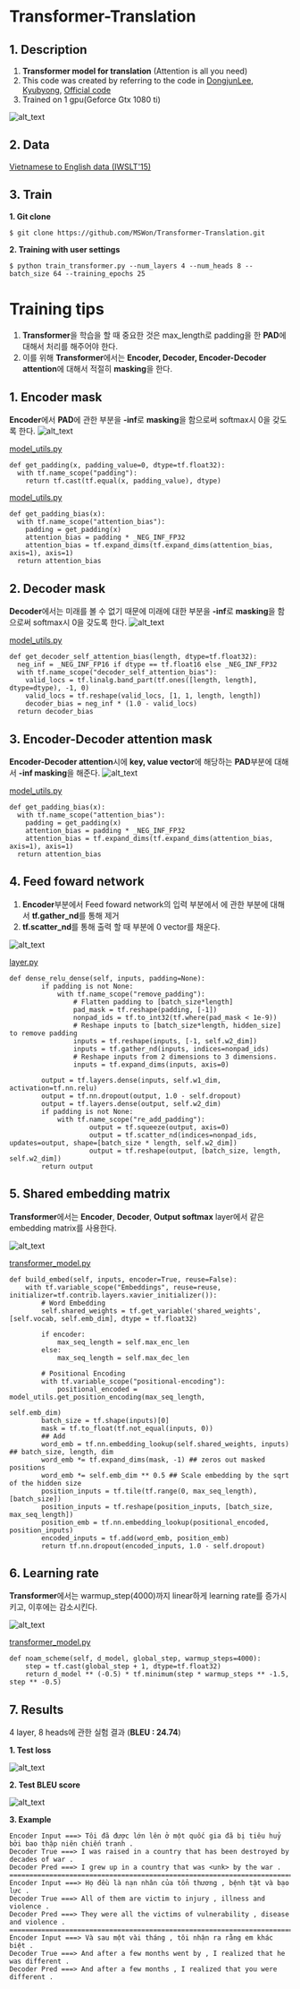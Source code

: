 # Transformer-Translation
## 1. Description
1. **Transformer model for translation** (Attention is all you need)
2. This code was created by referring to the code in [DongjunLee](https://github.com/DongjunLee/transformer-tensorflow), [Kyubyong](https://github.com/Kyubyong/transformer), [Official code](https://github.com/tensorflow/models/tree/master/official/transformer)
3. Trained on 1 gpu(Geforce Gtx 1080 ti)

![alt_text](https://github.com/MSWon/Transformer-Translation/blob/master/images/model.png "Model")

## 2. Data
[Vietnamese to English data (IWSLT'15)](https://nlp.stanford.edu/projects/nmt/)

## 3. Train
**1. Git clone**
```
$ git clone https://github.com/MSWon/Transformer-Translation.git
```
**2. Training with user settings**
```
$ python train_transformer.py --num_layers 4 --num_heads 8 --batch_size 64 --training_epochs 25
```

# Training tips
1. **Transformer**을 학습을 할 때 중요한 것은 max_length로 padding을 한 **PAD**에 대해서 처리를 해주어야 한다.
2. 이를 위해 **Transformer**에서는 **Encoder, Decoder, Encoder-Decoder attention**에 대해서 적절히 **masking**을 한다.

## 1. Encoder mask
**Encoder**에서 **PAD**에 관한 부분을 **-inf**로 **masking**을 함으로써 softmax시 0을 갖도록 한다.
![alt_text](https://github.com/MSWon/Transformer-Translation/blob/master/images/encoder_mask.png "Encoder mask")

[model_utils.py](https://github.com/MSWon/Transformer-Translation/blob/master/model_utils.py#L48)
```
def get_padding(x, padding_value=0, dtype=tf.float32):
  with tf.name_scope("padding"):
    return tf.cast(tf.equal(x, padding_value), dtype)
```

[model_utils.py](https://github.com/MSWon/Transformer-Translation/blob/master/model_utils.py#L62)
```
def get_padding_bias(x):
  with tf.name_scope("attention_bias"):
    padding = get_padding(x)
    attention_bias = padding * _NEG_INF_FP32
    attention_bias = tf.expand_dims(tf.expand_dims(attention_bias, axis=1), axis=1)
  return attention_bias
```

## 2. Decoder mask
**Decoder**에서는 미래를 볼 수 없기 때문에 미래에 대한 부분을 **-inf**로 **masking**을 함으로써 softmax시 0을 갖도록 한다.
![alt_text](https://github.com/MSWon/Transformer-Translation/blob/master/images/decoder_mask.png "Decoder mask")

[model_utils.py](https://github.com/MSWon/Transformer-Translation/blob/master/model_utils.py#L27)
```
def get_decoder_self_attention_bias(length, dtype=tf.float32):
  neg_inf = _NEG_INF_FP16 if dtype == tf.float16 else _NEG_INF_FP32
  with tf.name_scope("decoder_self_attention_bias"):
    valid_locs = tf.linalg.band_part(tf.ones([length, length], dtype=dtype), -1, 0)
    valid_locs = tf.reshape(valid_locs, [1, 1, length, length])
    decoder_bias = neg_inf * (1.0 - valid_locs)
  return decoder_bias
```

## 3. Encoder-Decoder attention mask
**Encoder-Decoder attention**시에 **key, value vector**에 해당하는 **PAD**부분에 대해서 **-inf masking**을 해준다.
![alt_text](https://github.com/MSWon/Transformer-Translation/blob/master/images/encoder_decoder_mask.png "Encoder Deecoder mask")

[model_utils.py](https://github.com/MSWon/Transformer-Translation/blob/master/model_utils.py#L48)
```
def get_padding_bias(x):
  with tf.name_scope("attention_bias"):
    padding = get_padding(x)
    attention_bias = padding * _NEG_INF_FP32
    attention_bias = tf.expand_dims(tf.expand_dims(attention_bias, axis=1), axis=1)
  return attention_bias
```

## 4. Feed foward network
1. **Encoder**부분에서 Feed foward network의 입력 부분에서 <pad>에 관한 부분에 대해서 **tf.gather_nd**를 통해 제거 
2. **tf.scatter_nd**를 통해 출력 할 때 <pad> 부분에 0 vector를 채운다.
  
![alt_text](https://github.com/MSWon/Transformer-Translation/blob/master/images/feed_foward.png "Feed foward")

[layer.py](https://github.com/MSWon/Transformer-Translation/blob/master/layer.py#L18)
```
def dense_relu_dense(self, inputs, padding=None):
        if padding is not None:
            with tf.name_scope("remove_padding"):
                # Flatten padding to [batch_size*length]
                pad_mask = tf.reshape(padding, [-1])        
                nonpad_ids = tf.to_int32(tf.where(pad_mask < 1e-9))       
                # Reshape inputs to [batch_size*length, hidden_size] to remove padding
                inputs = tf.reshape(inputs, [-1, self.w2_dim])
                inputs = tf.gather_nd(inputs, indices=nonpad_ids)        
                # Reshape inputs from 2 dimensions to 3 dimensions.
                inputs = tf.expand_dims(inputs, axis=0)
            
        output = tf.layers.dense(inputs, self.w1_dim, activation=tf.nn.relu)
        output = tf.nn.dropout(output, 1.0 - self.dropout)
        output = tf.layers.dense(output, self.w2_dim)
        if padding is not None:
            with tf.name_scope("re_add_padding"):
                    output = tf.squeeze(output, axis=0)
                    output = tf.scatter_nd(indices=nonpad_ids, updates=output, shape=[batch_size * length, self.w2_dim])
                    output = tf.reshape(output, [batch_size, length, self.w2_dim])           
        return output
```
## 5. Shared embedding matrix
**Transformer**에서는 **Encoder**, **Decoder**, **Output softmax** layer에서 같은 embedding matrix를 사용한다.

![alt_text](https://github.com/MSWon/Transformer-Translation/blob/master/images/shared_embedding.png "Shared embedding")

[transformer_model.py](https://github.com/MSWon/Transformer-Translation/blob/master/transformer_model.py#L175)
```
def build_embed(self, inputs, encoder=True, reuse=False):
    with tf.variable_scope("Embeddings", reuse=reuse, initializer=tf.contrib.layers.xavier_initializer()):
        # Word Embedding
        self.shared_weights = tf.get_variable('shared_weights', [self.vocab, self.emb_dim], dtype = tf.float32)            

        if encoder:
            max_seq_length = self.max_enc_len
        else:
            max_seq_length = self.max_dec_len

        # Positional Encoding
        with tf.variable_scope("positional-encoding"):
            positional_encoded = model_utils.get_position_encoding(max_seq_length,
                                                                   self.emb_dim)
        batch_size = tf.shape(inputs)[0]
        mask = tf.to_float(tf.not_equal(inputs, 0))
        ## Add
        word_emb = tf.nn.embedding_lookup(self.shared_weights, inputs)   ## batch_size, length, dim
        word_emb *= tf.expand_dims(mask, -1) ## zeros out masked positions
        word_emb *= self.emb_dim ** 0.5 ## Scale embedding by the sqrt of the hidden size
        position_inputs = tf.tile(tf.range(0, max_seq_length), [batch_size])
        position_inputs = tf.reshape(position_inputs, [batch_size, max_seq_length])
        position_emb = tf.nn.embedding_lookup(positional_encoded, position_inputs)                       
        encoded_inputs = tf.add(word_emb, position_emb)
        return tf.nn.dropout(encoded_inputs, 1.0 - self.dropout)
```
## 6. Learning rate
**Transformer**에서는 warmup_step(4000)까지 linear하게 learning rate를 증가시키고, 이후에는 감소시킨다.

![alt_text](https://github.com/MSWon/Transformer-Translation/blob/master/images/learning_rate.png "learning rate")

[transformer_model.py](https://github.com/MSWon/Transformer-Translation/blob/master/transformer_model.py#L304)
```
def noam_scheme(self, d_model, global_step, warmup_steps=4000):
    step = tf.cast(global_step + 1, dtype=tf.float32)
    return d_model ** (-0.5) * tf.minimum(step * warmup_steps ** -1.5, step ** -0.5)
```

## 7. Results

4 layer, 8 heads에 관한 실험 결과 (**BLEU : 24.74**)

**1. Test loss**

![alt_text](https://github.com/MSWon/Transformer-Translation/blob/master/images/test_loss.png "Test loss")

**2. Test BLEU score**

![alt_text](https://github.com/MSWon/Transformer-Translation/blob/master/images/test_bleu.png "Test BLEU")

**3. Example**
```
Encoder Input ===> Tôi đã được lớn lên ở một quốc gia đã bị tiêu huỷ bởi bao thập niên chiến tranh .
Decoder True ===> I was raised in a country that has been destroyed by decades of war .
Decoder Pred ===> I grew up in a country that was <unk> by the war .
==========================================================================================
Encoder Input ===> Họ đều là nạn nhân của tổn thương , bệnh tật và bạo lực .
Decoder True ===> All of them are victim to injury , illness and violence .
Decoder Pred ===> They were all the victims of vulnerability , disease and violence .
==========================================================================================
Encoder Input ===> Và sau một vài tháng , tôi nhận ra rằng em khác biệt .
Decoder True ===> And after a few months went by , I realized that he was different .
Decoder Pred ===> And after a few months , I realized that you were different .
```

